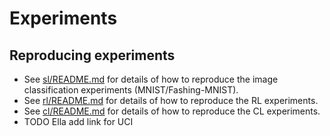 # Experiments 

## Reproducing experiments
- See [sl/README.md](./sl/README.md) for details of how to reproduce the image classification experiments (MNIST/Fashing-MNIST).
- See [rl/README.md](./rl/README.md) for details of how to reproduce the RL experiments.
- See [cl/README.md](./cl/README.md) for details of how to reproduce the CL experiments.
- TODO Ella add link for UCI
